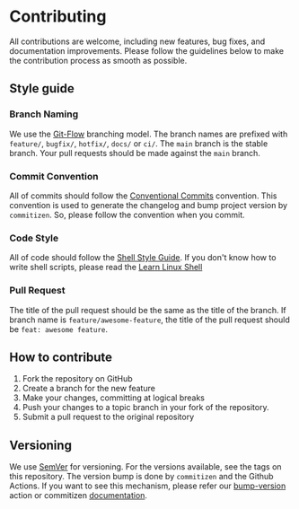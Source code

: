Contributing
===

All contributions are welcome, including new features, bug fixes, and documentation improvements.
Please follow the guidelines below to make the contribution process as smooth as possible.

Style guide
---

### Branch Naming

We use the [Git-Flow](https://nvie.com/posts/a-successful-git-branching-model/) branching model.
The branch names are prefixed with `feature/`, `bugfix/`, `hotfix/`, `docs/` or `ci/`.
The `main` branch is the stable branch. Your pull requests should be made against the `main` branch.

### Commit Convention

All of commits should follow the [Conventional Commits](https://www.conventionalcommits.org/en/v1.0.0/) convention.
This convention is used to generate the changelog and bump project version by `commitizen`.
So, please follow the convention when you commit.

### Code Style

All of code should follow the [Shell Style Guide](https://google.github.io/styleguide/shellguide.html).
If you don't know how to write shell scripts, please read the [Learn Linux Shell](https://learn.openwaterfoundation.org/owf-learn-linux-shell/)

### Pull Request

The title of the pull request should be the same as the title of the branch.
If branch name is `feature/awesome-feature`, the title of the pull request should be `feat: awesome feature`.

How to contribute
---

1. Fork the repository on GitHub
2. Create a branch for the new feature
3. Make your changes, committing at logical breaks
4. Push your changes to a topic branch in your fork of the repository.
5. Submit a pull request to the original repository

Versioning
---

We use [SemVer](http://semver.org/) for versioning. For the versions available, see the tags on this repository. 
The version bump is done by `commitizen` and the Github Actions. If you want to see this mechanism,
please refer our [bump-version](.github/workflows/bump-version.yml) action
or commitizen [documentation](https://commitizen-tools.github.io/commitizen/).
